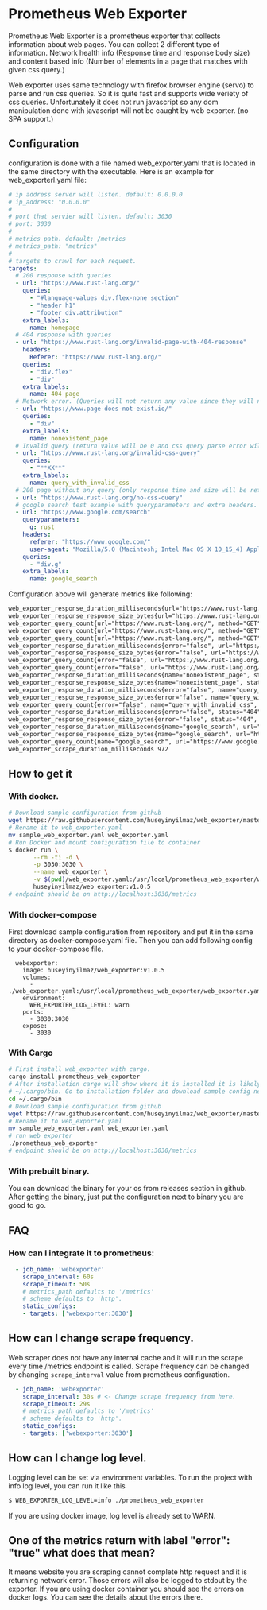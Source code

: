 # Prometheus Web Exporter

Prometheus Web Exporter is a prometheus exporter that collects information about web pages. You can collect 2 different type of information. Network health info (Response time and response body size) and content based info (Number of elements in a page that matches with given css query.)

Web exporter uses same technology with firefox browser engine (servo) to parse and run css queries. So it is quite fast and supports wide veriety of css queries. Unfortunately it does not run javascript so any dom manipulation done with javascript will not be caught by web exporter. (no SPA support.)

## Configuration

   configuration is done with a file named web_exporter.yaml that is located in the same directory with the executable. Here is an example for web_exporterl.yaml file:

``` yaml
# ip address server will listen. default: 0.0.0.0
# ip_address: "0.0.0.0"
#
# port that servier will listen. default: 3030
# port: 3030
#
# metrics path. default: /metrics
# metrics_path: "metrics"
#
# targets to crawl for each request.
targets:
  # 200 response with queries
  - url: "https://www.rust-lang.org/"
    queries:
      - "#language-values div.flex-none section"
      - "header h1"
      - "footer div.attribution"
    extra_labels:
      name: homepage
  # 404 response with queries
  - url: "https://www.rust-lang.org/invalid-page-with-404-response"
    headers:
      Referer: "https://www.rust-lang.org/"
    queries:
      - "div.flex"
      - "div"
    extra_labels:
      name: 404 page
  # Network error. (Queries will not return any value since they will not be running.)
  - url: "https://www.page-does-not-exist.io/"
    queries:
      - "div"
    extra_labels:
      name: nonexistent_page
  # Invalid query (return value will be 0 and css query parse error will be logged.)
  - url: "https://www.rust-lang.org/invalid-css-query"
    queries:
      - "**XX**"
    extra_labels:
      name: query_with_invalid_css
  # 200 page without any query (only response time and size will be returned.)
  - url: "https://www.rust-lang.org/no-css-query"
  # google search test example with queryparameters and extra headers.
  - url: "https://www.google.com/search"
    queryparameters:
      q: rust
    headers:
      referer: "https://www.google.com/"
      user-agent: "Mozilla/5.0 (Macintosh; Intel Mac OS X 10_15_4) AppleWebKit/537.36 (KHTML, like Gecko) Chrome/83.0.4103.61 Safari/537.36"
    queries:
      - "div.g"
    extra_labels:
      name: google_search
```

Configuration above will generate metrics like following:

``` txt
web_exporter_response_duration_milliseconds{url="https://www.rust-lang.org/", method="GET", error="false", name="homepage", status="200" } 787
web_exporter_response_response_size_bytes{url="https://www.rust-lang.org/", method="GET", error="false", name="homepage", status="200" } 19220
web_exporter_query_count{url="https://www.rust-lang.org/", method="GET", error="false", name="homepage", status="200", query="#language-values div.flex-none section" } 3
web_exporter_query_count{url="https://www.rust-lang.org/", method="GET", error="false", name="homepage", status="200", query="header h1" } 1
web_exporter_query_count{url="https://www.rust-lang.org/", method="GET", error="false", name="homepage", status="200", query="footer div.attribution" } 1
web_exporter_response_duration_milliseconds{error="false", url="https://www.rust-lang.org/invalid-page-with-404-response", status="404", name="404 page", method="GET" } 142
web_exporter_response_response_size_bytes{error="false", url="https://www.rust-lang.org/invalid-page-with-404-response", status="404", name="404 page", method="GET" } 8244
web_exporter_query_count{error="false", url="https://www.rust-lang.org/invalid-page-with-404-response", status="404", name="404 page", method="GET", query="div.flex" } 6
web_exporter_query_count{error="false", url="https://www.rust-lang.org/invalid-page-with-404-response", status="404", name="404 page", method="GET", query="div" } 14
web_exporter_response_duration_milliseconds{name="nonexistent_page", status="0", url="https://www.page-does-not-exist.io/", method="GET", error="true" } 83
web_exporter_response_response_size_bytes{name="nonexistent_page", status="0", url="https://www.page-does-not-exist.io/", method="GET", error="true" } 0
web_exporter_response_duration_milliseconds{error="false", name="query_with_invalid_css", method="GET", status="404", url="https://www.rust-lang.org/invalid-css-query" } 110
web_exporter_response_response_size_bytes{error="false", name="query_with_invalid_css", method="GET", status="404", url="https://www.rust-lang.org/invalid-css-query" } 8244
web_exporter_query_count{error="false", name="query_with_invalid_css", method="GET", status="404", url="https://www.rust-lang.org/invalid-css-query", query="**XX**" } 0
web_exporter_response_duration_milliseconds{error="false", status="404", url="https://www.rust-lang.org/no-css-query", method="GET" } 127
web_exporter_response_response_size_bytes{error="false", status="404", url="https://www.rust-lang.org/no-css-query", method="GET" } 8244
web_exporter_response_duration_milliseconds{name="google_search", url="https://www.google.com/search", status="200", method="GET", error="false" } 964
web_exporter_response_response_size_bytes{name="google_search", url="https://www.google.com/search", status="200", method="GET", error="false" } 406579
web_exporter_query_count{name="google_search", url="https://www.google.com/search", status="200", method="GET", error="false", query="div.g" } 11
web_exporter_scrape_duration_milliseconds 972
```
## How to get it
### With docker.
``` bash
# Download sample configuration from github
wget https://raw.githubusercontent.com/huseyinyilmaz/web_exporter/master/sample_web_exporter.yaml
# Rename it to web_exporter.yaml
mv sample_web_exporter.yaml web_exporter.yaml
# Run Docker and mount configuration file to container
$ docker run \
       --rm -ti -d \
       -p 3030:3030 \
       --name web_exporter \
       -v $(pwd)/web_exporter.yaml:/usr/local/prometheus_web_exporter/web_exporter.yaml \
       huseyinyilmaz/web_exporter:v1.0.5
# endpoint should be on http://localhost:3030/metrics
```
### With docker-compose

First download sample configuration from repository and put it in the same directory as docker-compose.yaml file. Then you can add following config to your docker-compose file.
```
  webexporter:
    image: huseyinyilmaz/web_exporter:v1.0.5
    volumes:
      - ./web_exporter.yaml:/usr/local/prometheus_web_exporter/web_exporter.yaml
    environment:
      WEB_EXPORTER_LOG_LEVEL: warn
    ports:
      - 3030:3030
    expose:
      - 3030
```

### With Cargo

``` bash
# First install web_exporter with cargo.
cargo install prometheus_web_exporter
# After installation cargo will show where it is installed it is likely on
# ~/.cargo/bin. Go to installation folder and download sample config next to executable.
cd ~/.cargo/bin
# Download sample configuration from github
wget https://raw.githubusercontent.com/huseyinyilmaz/web_exporter/master/sample_web_exporter.yaml
# Rename it to web_exporter.yaml
mv sample_web_exporter.yaml web_exporter.yaml
# run web_exporter
./prometheus_web_exporter
# endpoint should be on http://localhost:3030/metrics
```

### With prebuilt binary.
You can download the binary for your os from releases section in github. After getting the binary, just put the configuration next to binary you are good to go.

## FAQ
### How can I integrate it to prometheus:

``` yaml
  - job_name: 'webexporter'
    scrape_interval: 60s
    scrape_timeout: 50s
    # metrics_path defaults to '/metrics'
    # scheme defaults to 'http'.
    static_configs:
    - targets: ['webexporter:3030']
```
## How can I change scrape frequency.

Web scraper does not have any internal cache and it will run the scrape every time /metrics endpoint is called. Scrape frequency can be changed by changing `scrape_interval` value from premetheus configuration.
``` yaml
  - job_name: 'webexporter'
    scrape_interval: 30s # <- Change scrape frequency from here.
    scrape_timeout: 29s
    # metrics_path defaults to '/metrics'
    # scheme defaults to 'http'.
    static_configs:
    - targets: ['webexporter:3030']
```
## How can I change log level.
Logging level can be set via environment variables. To run the project with info log level, you can run it like this

``` bash
$ WEB_EXPORTER_LOG_LEVEL=info ./prometheus_web_exporter
```

If you are using docker image, log level is already set to WARN.

## One of the metrics return with label "error": "true" what does that mean?
It means website you are scraping cannot complete http request and it is returning network error. Those errors will also be logged to stdout by the exporter. If you are using docker container you should see the errors on docker logs. You can see the details about the errors there.
